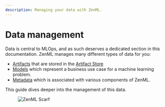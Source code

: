 ```yaml
---
description: Managing your data with ZenML.
---
```


# Data management

Data is central to MLOps, and as such deserves a dedicated section in this
documentation. ZenML manages many different types of data for you:

- [Artifacts](../../starter-guide/manage-artifacts.md) that are stored in the [Artifact Store](../../../stacks-and-components/component-guide/artifact-stores/README.md)
- [Models](../../starter-guide/track-ml-models.md) which represent a business use case
for a machine learning problem.
- [Metadata](logging-metadata.md) which is associated with various components of ZenML.

This guide dives deeper into the management of this data.

<!-- For scarf -->
<figure><img alt="ZenML Scarf" referrerpolicy="no-referrer-when-downgrade" src="https://static.scarf.sh/a.png?x-pxid=f0b4f458-0a54-4fcd-aa95-d5ee424815bc" /></figure>
